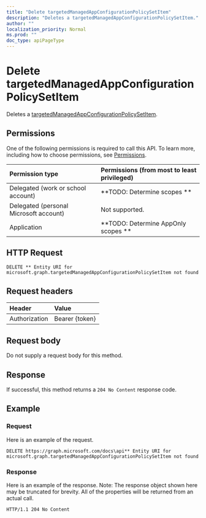 ```yaml
---
title: "Delete targetedManagedAppConfigurationPolicySetItem"
description: "Deletes a targetedManagedAppConfigurationPolicySetItem."
author: ""
localization_priority: Normal
ms.prod: ""
doc_type: apiPageType
---
```


# Delete targetedManagedAppConfigurationPolicySetItem

Deletes a [targetedManagedAppConfigurationPolicySetItem](../resources/targetedmanagedappconfigurationpolicysetitem.md).

## Permissions
One of the following permissions is required to call this API. To learn more, including how to choose permissions, see [Permissions](/concepts/permissions-reference.md).

|Permission type|Permissions (from most to least privileged)|
|:---|:---|
|Delegated (work or school account)|**TODO: Determine scopes **|
|Delegated (personal Microsoft account)|Not supported.|
|Application|**TODO: Determine AppOnly scopes **|

## HTTP Request
<!-- {
  "blockType": "ignored"
}
-->
``` http
DELETE ** Entity URI for microsoft.graph.targetedManagedAppConfigurationPolicySetItem not found
```

## Request headers
|Header|Value|
|:---|:---|
|Authorization|Bearer {token}|

## Request body
Do not supply a request body for this method.

## Response
If successful, this method returns a `204 No Content` response code.

## Example

### Request
Here is an example of the request.
<!-- {
  "blockType": "request",
  "name": "delete_targetedmanagedappconfigurationpolicysetitem"
}
-->
``` http
DELETE https://graph.microsoft.com/docs\api** Entity URI for microsoft.graph.targetedManagedAppConfigurationPolicySetItem not found
```

### Response
Here is an example of the response. Note: The response object shown here may be truncated for brevity. All of the properties will be returned from an actual call.
<!-- {
  "blockType": "response",
  "truncated": true
}
-->
``` http
HTTP/1.1 204 No Content
```

